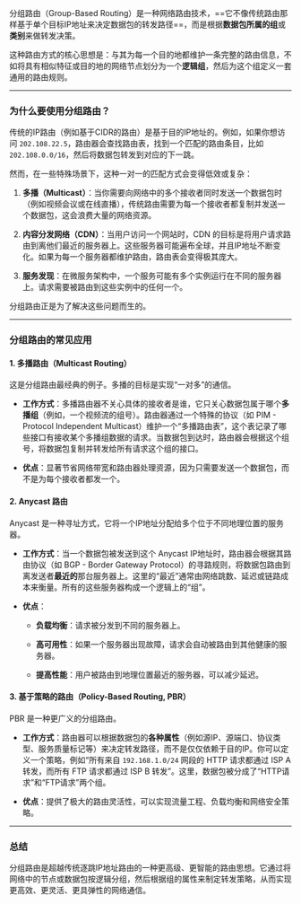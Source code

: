 分组路由（Group-Based Routing）是一种网络路由技术，==它不像传统路由那样基于单个目标IP地址来决定数据包的转发路径==，而是根据**数据包所属的组**或**类别**来做转发决策。

这种路由方式的核心思想是：与其为每一个目的地都维护一条完整的路由信息，不如将具有相似特征或目的地的网络节点划分为一个**逻辑组**，然后为这个组定义一套通用的路由规则。

---

### 为什么要使用分组路由？

传统的IP路由（例如基于CIDR的路由）是基于目的IP地址的。例如，如果你想访问 `202.108.22.5`，路由器会查找路由表，找到一个匹配的路由条目，比如 `202.108.0.0/16`，然后将数据包转发到对应的下一跳。

然而，在一些特殊场景下，这种一对一的匹配方式会变得低效或复杂：

1. **多播（Multicast）**：当你需要向网络中的多个接收者同时发送一个数据包时（例如视频会议或在线直播），传统路由需要为每一个接收者都复制并发送一个数据包，这会浪费大量的网络资源。
    
2. **内容分发网络（CDN）**：当用户访问一个网站时，CDN 的目标是将用户请求路由到离他们最近的服务器上。这些服务器可能遍布全球，并且IP地址不断变化。如果为每一个服务器都维护路由，路由表会变得极其庞大。
    
3. **服务发现**：在微服务架构中，一个服务可能有多个实例运行在不同的服务器上。请求需要被路由到这些实例中的任何一个。
    

分组路由正是为了解决这些问题而生的。

---

### 分组路由的常见应用

#### 1. 多播路由（Multicast Routing）

这是分组路由最经典的例子。多播的目标是实现“一对多”的通信。

- **工作方式**：多播路由器不关心具体的接收者是谁，它只关心数据包属于哪个**多播组**（例如，一个视频流的组号）。路由器通过一个特殊的协议（如 PIM - Protocol Independent Multicast）维护一个“多播路由表”，这个表记录了哪些接口有接收某个多播组数据的请求。当数据包到达时，路由器会根据这个组号，将数据包复制并转发给所有请求这个组的接口。
    
- **优点**：显著节省网络带宽和路由器处理资源，因为只需要发送一个数据包，而不是为每个接收者都发一个。
    

#### 2. Anycast 路由

Anycast 是一种寻址方式，它将一个IP地址分配给多个位于不同地理位置的服务器。

- **工作方式**：当一个数据包被发送到这个 Anycast IP地址时，路由器会根据其路由协议（如 BGP - Border Gateway Protocol）的寻路规则，将数据包路由到离发送者**最近的**那台服务器上。这里的“最近”通常由网络跳数、延迟或链路成本来衡量。所有的这些服务器构成一个逻辑上的“组”。
    
- **优点**：
    
    - **负载均衡**：请求被分发到不同的服务器上。
        
    - **高可用性**：如果一个服务器出现故障，请求会自动被路由到其他健康的服务器。
        
    - **提高性能**：用户被路由到地理位置最近的服务器，可以减少延迟。
        

#### 3. 基于策略的路由（Policy-Based Routing, PBR）

PBR 是一种更广义的分组路由。

- **工作方式**：路由器可以根据数据包的**各种属性**（例如源IP、源端口、协议类型、服务质量标记等）来决定转发路径，而不是仅仅依赖于目的IP。你可以定义一个策略，例如“所有来自 `192.168.1.0/24` 网段的 HTTP 请求都通过 ISP A 转发，而所有 FTP 请求都通过 ISP B 转发”。这里，数据包被分成了“HTTP请求”和“FTP请求”两个组。
    
- **优点**：提供了极大的路由灵活性，可以实现流量工程、负载均衡和网络安全策略。
    

---

### 总结

分组路由是超越传统逐跳IP地址路由的一种更高级、更智能的路由思想。它通过将网络中的节点或数据包按逻辑分组，然后根据组的属性来制定转发策略，从而实现更高效、更灵活、更具弹性的网络通信。